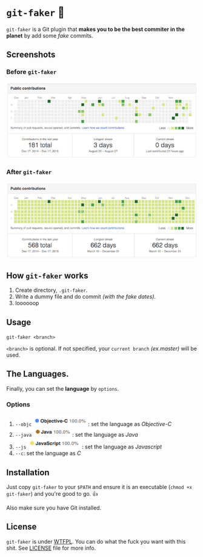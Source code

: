 # `git-faker` :facepunch:

`git-faker` is a Git plugin that **makes you to be the best commiter in the planet** by add some _fake_ commits.

## Screenshots

### Before `git-faker`
![Before screenshot](https://raw.githubusercontent.com/KimDarren/git-faker/master/screenshots/before.png?token=AFIKQZ2t2LpL-I-r-Iy6Km6BKlpm2cDxks5WfNVjwA%3D%3D)

### After `git-faker`
![After screenshot](https://raw.githubusercontent.com/KimDarren/git-faker/master/screenshots/after.png?token=AFIKQRYgdMW5jYxS_fH5fB_B3nHCTbO8ks5WfNVEwA%3D%3D)

## How `git-faker` works

1. Create directory, `.git-faker`.
2. Write a dummy file and do commit _(with the fake dates)_.
3. loooooop

## Usage

`git-faker <branch>`

`<branch>` is optional. If not specified, your `current branch` _(ex.master)_ will be used.

## The Languages.

Finally, you can set the **language** by `options`.

### Options

1. `--objc` ![objc](https://raw.githubusercontent.com/KimDarren/git-faker/master/screenshots/objc.png): set the language as _Objective-C_
2. `--java` ![java](https://raw.githubusercontent.com/KimDarren/git-faker/master/screenshots/java.png): set the language as _Java_
3. `--js` ![js](https://raw.githubusercontent.com/KimDarren/git-faker/master/screenshots/js.png): set the language as _Javascript_
4. `--c`: set the language as _C_

## Installation

Just copy `git-faker` to your `$PATH` and ensure it is an executable (`chmod +x git-faker`) and you're good to go. 👍

Also make sure you have Git installed.

## License

`git-faker` is under [WTFPL](http://www.wtfpl.net/). You can do what the fuck you want with this shit. See [LICENSE](LICENSE) file for more info.
